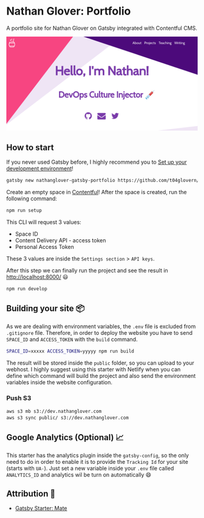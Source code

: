 # Nathan Glover: Portfolio

A portfolio site for Nathan Glover on Gatsby integrated with Contentful CMS.

![Nathan Glover](media/nathanglover.com-about.png)

## How to start

If you never used Gatsby before, I highly recommend you to [Set up your development environment](https://www.gatsbyjs.org/tutorial/part-zero/)!

```bash
gatsby new nathanglover-gatsby-portfolio https://github.com/t04glovern/nathanglover-gatsby-portfolio
```

Create an empty space in [Contentful](https://www.contentful.com/)! After the space is created, run the following command:

```bash
npm run setup
```

This CLI will request 3 values:

* Space ID
* Content Delivery API - access token
* Personal Access Token

These 3 values are inside the `Settings section` > `API keys`.

After this step we can finally run the project and see the result in [http://localhost:8000/](http://localhost:8000/) 😃

```bash
npm run develop
```

## Building your site 📦

As we are dealing with environment variables, the `.env` file is excluded from `.gitignore` file. Therefore, in order to deploy the website you have to send `SPACE_ID` and `ACCESS_TOKEN` with the `build` command.

```bash
SPACE_ID=xxxxx ACCESS_TOKEN=yyyyy npm run build
```

The result will be stored inside the `public` folder, so you can upload to your webhost. I highly suggest using this starter with Netlify when you can define which command will build the project and also send the environment variables inside the website configuration.

### Push S3

```bash
aws s3 mb s3://dev.nathanglover.com
aws s3 sync public/ s3://dev.nathanglover.com
```

## Google Analytics (Optional) 📈

This starter has the analytics plugin inside the `gatsby-config`, so the only need to do in order to enable it is to provide the `Tracking Id` for your site (starts with `UA-`). Just set a new variable inside your `.env` file called `ANALYTICS_ID` and analytics wil be turn on automatically 😄

## Attribution 📝

* [Gatsby Starter: Mate](https://github.com/EmaSuriano/gatsby-starter-mate)
